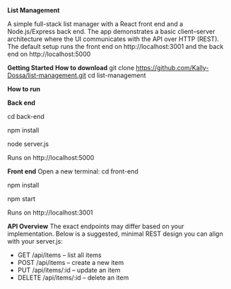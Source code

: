 **List Management**

A simple full-stack list manager with a React front end and a Node.js/Express back end. The app demonstrates a basic client–server architecture where the UI communicates with the API over HTTP (REST). 
The default setup runs the front end on http://localhost:3001 and the back end on http://localhost:5000

**Getting Started**
**How to download**
git clone https://github.com/Kally-Dossa/list-management.git
cd list-management

**How to run**

**Back end**

cd back-end

npm install

node server.js

Runs on http://localhost:5000

**Front end**
Open a new terminal:
cd front-end

npm install

npm start

Runs on http://localhost:3001

**API Overview**
The exact endpoints may differ based on your implementation. Below is a suggested, minimal REST design you can align with your server.js:
- GET /api/items – list all items
- POST /api/items – create a new item
- PUT /api/items/:id – update an item
- DELETE /api/items/:id – delete an item
